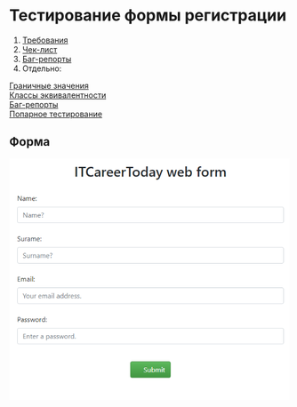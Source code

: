  # Тестирование формы регистрации
   1. [Требования](https://github.com/Despair08/HomeWork/blob/main/CheckL/%D0%A2%D1%80%D0%B5%D0%B1%D0%BE%D0%B2%D0%B0%D0%BD%D0%B8%D1%8F%20%D0%BA%20%D1%84%D0%BE%D1%80%D0%BC%D0%B5%20%D1%80%D0%B5%D0%B3%D0%B8%D1%81%D1%82%D1%80%D0%B0%D1%86%D0%B8%D0%B8.md)
   2. [Чек-лист](https://github.com/Despair08/HomeWork/blob/main/CheckL/%D0%A2%D1%80%D0%B5%D0%B1%D0%BE%D0%B2%D0%B0%D0%BD%D0%B8%D1%8F%20%D0%BA%20%D1%84%D0%BE%D1%80%D0%BC%D0%B5%20%D1%80%D0%B5%D0%B3%D0%B8%D1%81%D1%82%D1%80%D0%B0%D1%86%D0%B8%D0%B8.md)  
   3. [Баг-репорты]()  
   4. Отдельно:  
  
  [Граничные значения]()  
  [Классы эквивалентности]()  
  [Баг-репорты]()  
  [Попарное тестирование]()  
    
 ## Форма
![Form screenshot](https://github.com/Despair08/HomeWork/blob/main/Images/msedge_2Xyx7bDe1z.png)  

